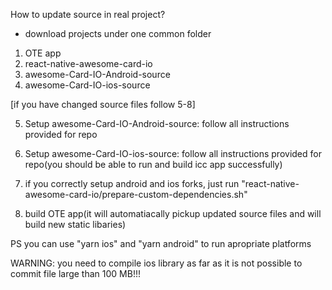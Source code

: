 How to update source in real project?
- download projects under one common folder

1. OTE app
2. react-native-awesome-card-io
3. awesome-Card-IO-Android-source
4. awesome-Card-IO-ios-source

[if you have changed source files follow 5-8]

5. Setup awesome-Card-IO-Android-source: follow all instructions provided for repo
6. Setup awesome-Card-IO-ios-source: follow all instructions provided for repo(you should be able to run and build icc app successfully)

7. if you correctly setup android and ios forks, just run "react-native-awesome-card-io/prepare-custom-dependencies.sh"
8. build OTE app(it will automatiacally pickup updated source files and will build new static libaries)


PS you can use "yarn ios" and "yarn android" to run apropriate platforms



WARNING: you need to compile ios library as far as it is not possible to commit file large than 100 MB!!!
